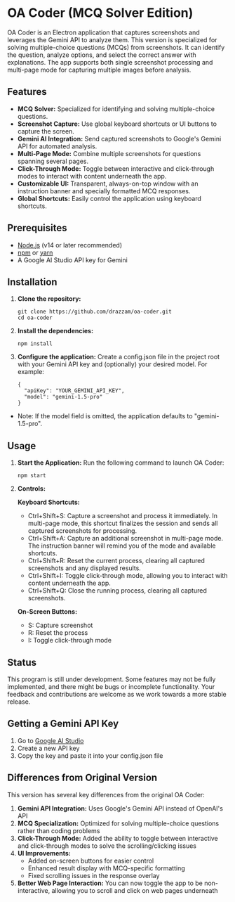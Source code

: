 # OA Coder (MCQ Solver Edition)

OA Coder is an Electron application that captures screenshots and leverages the Gemini API to analyze them. This version is specialized for solving multiple-choice questions (MCQs) from screenshots. It can identify the question, analyze options, and select the correct answer with explanations. The app supports both single screenshot processing and multi-page mode for capturing multiple images before analysis.

## Features

- **MCQ Solver:** Specialized for identifying and solving multiple-choice questions.
- **Screenshot Capture:** Use global keyboard shortcuts or UI buttons to capture the screen.
- **Gemini AI Integration:** Send captured screenshots to Google's Gemini API for automated analysis.
- **Multi-Page Mode:** Combine multiple screenshots for questions spanning several pages.
- **Click-Through Mode:** Toggle between interactive and click-through modes to interact with content underneath the app.
- **Customizable UI:** Transparent, always-on-top window with an instruction banner and specially formatted MCQ responses.
- **Global Shortcuts:** Easily control the application using keyboard shortcuts.

## Prerequisites

- [Node.js](https://nodejs.org/) (v14 or later recommended)
- [npm](https://www.npmjs.com/) or [yarn](https://yarnpkg.com/)
- A Google AI Studio API key for Gemini

## Installation

1. **Clone the repository:**

   ```
   git clone https://github.com/drazzam/oa-coder.git
   cd oa-coder
   ```
2. **Install the dependencies:**
   ```
   npm install
   ```
3. **Configure the application:**
   Create a config.json file in the project root with your Gemini API key and (optionally) your desired model. For example:
    ```
    {
      "apiKey": "YOUR_GEMINI_API_KEY",
      "model": "gemini-1.5-pro"
    }
    ```
  - Note: If the model field is omitted, the application defaults to "gemini-1.5-pro".


## Usage

1. **Start the Application:**
    Run the following command to launch OA Coder:
    ```
    npm start
    ```
2. **Controls:**

    **Keyboard Shortcuts:**
    - Ctrl+Shift+S: Capture a screenshot and process it immediately. In multi-page mode, this shortcut finalizes the session and sends all captured screenshots for processing.
    - Ctrl+Shift+A: Capture an additional screenshot in multi-page mode. The instruction banner will remind you of the mode and available shortcuts.
    - Ctrl+Shift+R: Reset the current process, clearing all captured screenshots and any displayed results.
    - Ctrl+Shift+I: Toggle click-through mode, allowing you to interact with content underneath the app.
    - Ctrl+Shift+Q: Close the running process, clearing all captured screenshots.
    
    **On-Screen Buttons:**
    - S: Capture screenshot
    - R: Reset the process
    - I: Toggle click-through mode


## Status

This program is still under development. Some features may not be fully implemented, and there might be bugs or incomplete functionality. Your feedback and contributions are welcome as we work towards a more stable release.

## Getting a Gemini API Key

1. Go to [Google AI Studio](https://makersuite.google.com/app/apikey)
2. Create a new API key
3. Copy the key and paste it into your config.json file

## Differences from Original Version

This version has several key differences from the original OA Coder:

1. **Gemini API Integration:** Uses Google's Gemini API instead of OpenAI's API
2. **MCQ Specialization:** Optimized for solving multiple-choice questions rather than coding problems
3. **Click-Through Mode:** Added the ability to toggle between interactive and click-through modes to solve the scrolling/clicking issues
4. **UI Improvements:** 
   - Added on-screen buttons for easier control
   - Enhanced result display with MCQ-specific formatting
   - Fixed scrolling issues in the response overlay
5. **Better Web Page Interaction:** You can now toggle the app to be non-interactive, allowing you to scroll and click on web pages underneath
